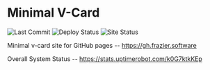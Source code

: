 # Minimal V-Card

![Last Commit](https://img.shields.io/github/last-commit/chrisfrazier0/chrisfrazier0.github.io/main)
![Deploy Status](https://github.com/chrisfrazier0/chrisfrazier0.github.io/actions/workflows/deploy-gh-pages.yml/badge.svg)
![Site Status](https://img.shields.io/website?down_color=red&down_message=offline&up_color=green&up_message=online&url=https%3A%2F%2Fgh.frazier.software)

Minimal v-card site for GitHub pages -- <https://gh.frazier.software>

Overall System Status -- <https://stats.uptimerobot.com/k0G7ktkKEp>
